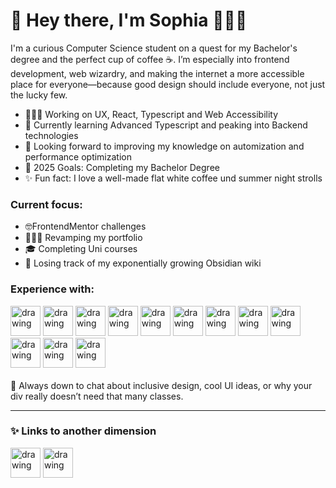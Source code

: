 # 🌈 Hey there, I'm Sophia 👋💃🏼
I'm a curious Computer Science student on a quest for my Bachelor's degree and the perfect cup of coffee ☕. I’m especially into frontend development, web wizardry, and making the internet a more accessible place for everyone—because good design should include everyone, not just the lucky few.

- 👩🏼‍💻 Working on UX, React, Typescript and Web Accessibility
- 🧠 Currently learning Advanced Typescript and peaking into Backend technologies
- 👀 Looking forward to improving my knowledge on automization and performance optimization
- 🥅 2025 Goals: Completing my Bachelor Degree
- ✨ Fun fact: I love a well-made flat white coffee und summer night strolls

### Current focus:

- 🤓FrontendMentor challenges
- 👩🏼‍💻 Revamping my portfolio
- 🎓 Completing Uni courses
- 🔮 Losing track of my exponentially growing Obsidian wiki

### Experience with:
<img src="https://github.com/user-attachments/assets/ec56b5e1-2a4c-40fb-a080-7d521882d0a1" alt="drawing" width="48"/>
<img src="https://github.com/user-attachments/assets/4624a41b-fad0-496f-9149-aa19170f2d76" alt="drawing" width="48"/>
<img src="https://github.com/user-attachments/assets/0d3b928b-348f-4ee8-8b00-6c00aef69f6a" alt="drawing" width="48"/>
<img src="https://github.com/user-attachments/assets/0b876f6a-60c1-4cac-9ede-1d17cac478e3" alt="drawing" width="48"/>
<img src="https://github.com/user-attachments/assets/2f93796c-a020-40bc-9343-572964785afd" alt="drawing" width="48"/>
<img src="https://github.com/user-attachments/assets/87a3a5c7-1b8c-43b0-b9ef-64166e5fd848" alt="drawing" width="48"/>
<img src="https://github.com/user-attachments/assets/3d0f5fa7-34e8-408f-a930-cd1c1c604e31" alt="drawing" width="48"/>
<img src="https://github.com/user-attachments/assets/b77b031a-679b-4a8a-834d-052222eb55be" alt="drawing" width="48"/>
<img src="https://github.com/user-attachments/assets/d60fd038-dda2-439c-94a6-09edd415353a" alt="drawing" width="48"/>
<img src="https://github.com/user-attachments/assets/3fb4d17a-34dd-466a-9f4a-e69d93fb746a" alt="drawing" width="48"/>
<img src="https://github.com/user-attachments/assets/4fc3a3a5-8051-4ceb-bdbe-4028694b5e4f" alt="drawing" width="48"/>
<img src="https://github.com/user-attachments/assets/9a1fe7a9-9b04-4e84-a105-fed5670bd665" alt="drawing" width="48"/>

<br>
<br>
💬 Always down to chat about inclusive design, cool UI ideas, or why your div really doesn’t need that many classes.

---

### ✨ Links to another dimension
<a href="https://github.com/user-attachments/assets/e53f9b8d-4638-4f2b-906c-b169b620e45e"><img src="https://github.com/user-attachments/assets/e53f9b8d-4638-4f2b-906c-b169b620e45e" alt="drawing" width="48"/></a>
<a href="https://cozy-habit.github.io/"><img src="https://github.com/user-attachments/assets/f90ae31e-5315-44aa-8849-4dd7f17129a8" alt="drawing" width="48"/></a>


<!--
**Cozy-Habit/Cozy-Habit** is a ✨ _special_ ✨ repository because its `README.md` (this file) appears on your GitHub profile.

Here are some ideas to get you started:

- 🔭 I’m currently working on ...
- 🌱 I’m currently learning ...
- 👯 I’m looking to collaborate on ...
- 🤔 I’m looking for help with ...
- 💬 Ask me about ...
- 📫 How to reach me: ...
- 😄 Pronouns: ...
- ⚡ Fun fact: ...
-->

